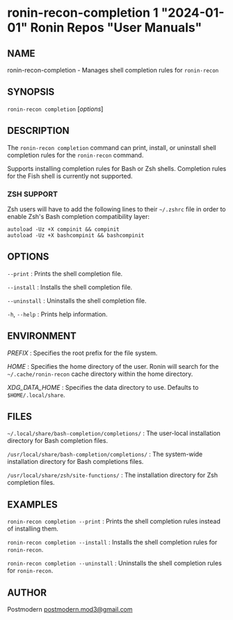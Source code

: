 # ronin-recon-completion 1 "2024-01-01" Ronin Repos "User Manuals"

## NAME

ronin-recon-completion - Manages shell completion rules for `ronin-recon`

## SYNOPSIS

`ronin-recon completion` [*options*]

## DESCRIPTION

The `ronin-recon completion` command can print, install, or uninstall shell
completion rules for the `ronin-recon` command.

Supports installing completion rules for Bash or Zsh shells.
Completion rules for the Fish shell is currently not supported.

### ZSH SUPPORT

Zsh users will have to add the following lines to their `~/.zshrc` file in
order to enable Zsh's Bash completion compatibility layer:

    autoload -Uz +X compinit && compinit
    autoload -Uz +X bashcompinit && bashcompinit

## OPTIONS

`--print`
: Prints the shell completion file.

`--install`
: Installs the shell completion file.

`--uninstall`
: Uninstalls the shell completion file.

`-h`, `--help`
: Prints help information.

## ENVIRONMENT

*PREFIX*
: Specifies the root prefix for the file system.

*HOME*
: Specifies the home directory of the user. Ronin will search for the
  `~/.cache/ronin-recon` cache directory within the home directory.

*XDG_DATA_HOME*
: Specifies the data directory to use. Defaults to `$HOME/.local/share`.

## FILES

`~/.local/share/bash-completion/completions/`
: The user-local installation directory for Bash completion files.

`/usr/local/share/bash-completion/completions/`
: The system-wide installation directory for Bash completions files.

`/usr/local/share/zsh/site-functions/`
: The installation directory for Zsh completion files.

## EXAMPLES

`ronin-recon completion --print`
: Prints the shell completion rules instead of installing them.

`ronin-recon completion --install`
: Installs the shell completion rules for `ronin-recon`.

`ronin-recon completion --uninstall`
: Uninstalls the shell completion rules for `ronin-recon`.

## AUTHOR

Postmodern <postmodern.mod3@gmail.com>


